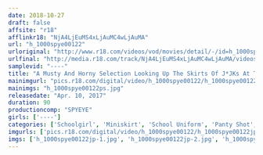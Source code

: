 ```yaml
---
date: 2018-10-27
draft: false
affsite: "r18"
afflinkr18: "NjA4LjEuMS4xLjAuMC4wLjAuMA"
url: "h_1000spye00122"
urloriginal: "http://www.r18.com/videos/vod/movies/detail/-/id=h_1000spye00122"
urlfinal: "http://media.r18.com/track/NjA4LjEuMS4xLjAuMC4wLjAuMA/videos/vod/movies/detail/-/id=h_1000spye00122"
samplevid: "----"
title: "A Musty And Horny Selection Looking Up The Skirts Of J*JKs At The Game Center"
mainimgurl: "pics.r18.com/digital/video/h_1000spye00122/h_1000spye00122ps.jpg"
mainimgs: "h_1000spye00122ps.jpg"
releasedate: "Apr. 10, 2017"
duration: 90
productioncomp: "SPYEYE"
girls: ['----']
categories: ['Schoolgirl', 'Miniskirt', 'School Uniform', 'Panty Shot', 'Voyeur', 'Amateur']
imgurls: ['pics.r18.com/digital/video/h_1000spye00122/h_1000spye00122jp-1.jpg', 'pics.r18.com/digital/video/h_1000spye00122/h_1000spye00122jp-2.jpg', 'pics.r18.com/digital/video/h_1000spye00122/h_1000spye00122jp-3.jpg', 'pics.r18.com/digital/video/h_1000spye00122/h_1000spye00122jp-4.jpg', 'pics.r18.com/digital/video/h_1000spye00122/h_1000spye00122jp-5.jpg', 'pics.r18.com/digital/video/h_1000spye00122/h_1000spye00122jp-6.jpg', 'pics.r18.com/digital/video/h_1000spye00122/h_1000spye00122jp-7.jpg', 'pics.r18.com/digital/video/h_1000spye00122/h_1000spye00122jp-8.jpg', 'pics.r18.com/digital/video/h_1000spye00122/h_1000spye00122jp-9.jpg', 'pics.r18.com/digital/video/h_1000spye00122/h_1000spye00122jp-10.jpg', 'pics.r18.com/digital/video/h_1000spye00122/h_1000spye00122jp-11.jpg', 'pics.r18.com/digital/video/h_1000spye00122/h_1000spye00122jp-12.jpg', 'pics.r18.com/digital/video/h_1000spye00122/h_1000spye00122jp-13.jpg', 'pics.r18.com/digital/video/h_1000spye00122/h_1000spye00122jp-14.jpg', 'pics.r18.com/digital/video/h_1000spye00122/h_1000spye00122jp-15.jpg', 'pics.r18.com/digital/video/h_1000spye00122/h_1000spye00122jp-16.jpg', 'pics.r18.com/digital/video/h_1000spye00122/h_1000spye00122jp-17.jpg', 'pics.r18.com/digital/video/h_1000spye00122/h_1000spye00122jp-18.jpg', 'pics.r18.com/digital/video/h_1000spye00122/h_1000spye00122jp-19.jpg', 'pics.r18.com/digital/video/h_1000spye00122/h_1000spye00122jp-20.jpg']
imgs: ['h_1000spye00122jp-1.jpg', 'h_1000spye00122jp-2.jpg', 'h_1000spye00122jp-3.jpg', 'h_1000spye00122jp-4.jpg', 'h_1000spye00122jp-5.jpg', 'h_1000spye00122jp-6.jpg', 'h_1000spye00122jp-7.jpg', 'h_1000spye00122jp-8.jpg', 'h_1000spye00122jp-9.jpg', 'h_1000spye00122jp-10.jpg', 'h_1000spye00122jp-11.jpg', 'h_1000spye00122jp-12.jpg', 'h_1000spye00122jp-13.jpg', 'h_1000spye00122jp-14.jpg', 'h_1000spye00122jp-15.jpg', 'h_1000spye00122jp-16.jpg', 'h_1000spye00122jp-17.jpg', 'h_1000spye00122jp-18.jpg', 'h_1000spye00122jp-19.jpg', 'h_1000spye00122jp-20.jpg']
---
```

